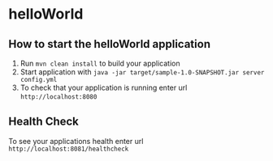 # helloWorld

How to start the helloWorld application
---

1. Run `mvn clean install` to build your application
1. Start application with `java -jar target/sample-1.0-SNAPSHOT.jar server config.yml`
1. To check that your application is running enter url `http://localhost:8080`

Health Check
---

To see your applications health enter url `http://localhost:8081/healthcheck`
